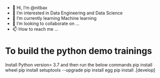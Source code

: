 - 👋 Hi, I’m @nitbax
- 👀 I’m interested in Data Engineering and Data Science
- 🌱 I’m currently learning Machine learning
- 💞️ I’m looking to collaborate on ...
- 📫 How to reach me ...

# To build the python demo trainings

Install Python  version> 3.7 and then run the below commands
pip install wheel
pip install setuptools --upgrade
pip install egg
pip install .[develop]
<!---
nitbax/nitbax is a ✨ special ✨ repository because its `README.md` (this file) appears on your GitHub profile.
You can click the Preview link to take a look at your changes.
--->
